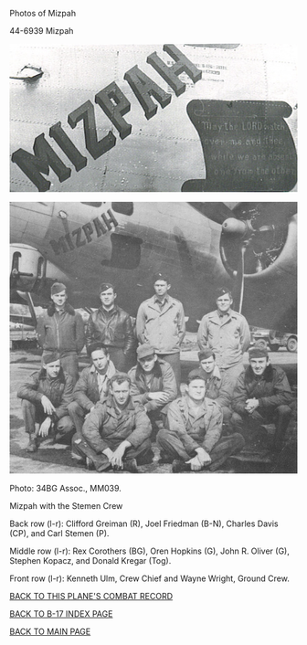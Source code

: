 
Photos of Mizpah






 




44-6939 Mizpah  
  

![](44-6939c.jpg)  
  

![](44-6939.jpg)  

Photo: 34BG Assoc., MM039.  

Mizpah with the Stemen Crew  

Back row (l-r): Clifford Greiman (R), Joel Friedman (B-N), Charles Davis (CP), and Carl Stemen (P).  

Middle row (l-r): Rex Corothers (BG), Oren Hopkins (G), John R. Oliver (G), Stephen Kopacz, and Donald Kregar (Tog).  

Front row (l-r): Kenneth Ulm, Crew Chief and Wayne Wright, Ground Crew.
  
  

[BACK TO THIS PLANE'S COMBAT RECORD](ValorToVictory/b17s/44-6939.md)  

[BACK TO B-17 INDEX PAGE](ValorToVictory/000b17s.md)  

[BACK TO MAIN PAGE](ValorToVictory/index.html)



